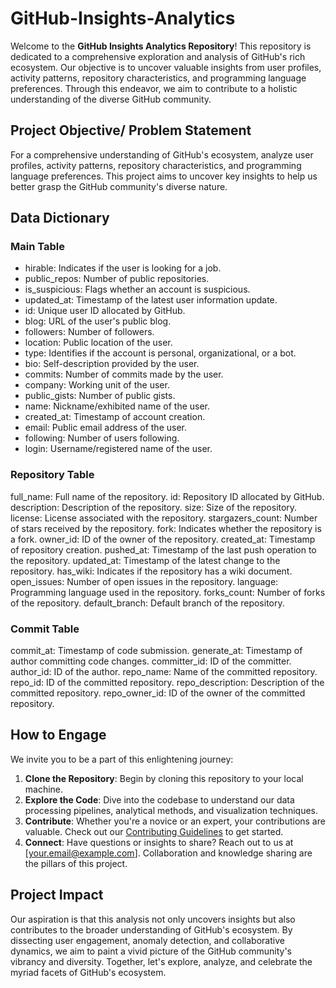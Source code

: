 # GitHub-Insights-Analytics

Welcome to the **GitHub Insights Analytics Repository**! This repository is dedicated to a comprehensive exploration and analysis of GitHub's rich ecosystem. Our objective is to uncover valuable insights from user profiles, activity patterns, repository characteristics, and programming language preferences. Through this endeavor, we aim to contribute to a holistic understanding of the diverse GitHub community.

## Project Objective/ Problem Statement

For a comprehensive understanding of GitHub's ecosystem, analyze user profiles, activity patterns, repository characteristics, and programming language preferences. This project aims to uncover key insights to help us better grasp the GitHub community's diverse nature.

## Data Dictionary

### Main Table
- hirable: Indicates if the user is looking for a job. 
- public_repos: Number of public repositories.
- is_suspicious: Flags whether an account is suspicious.
- updated_at: Timestamp of the latest user information update.
- id: Unique user ID allocated by GitHub.
- blog: URL of the user's public blog.
- followers: Number of followers.
- location: Public location of the user.
- type: Identifies if the account is personal, organizational, or a bot.
- bio: Self-description provided by the user.
- commits: Number of commits made by the user.
- company: Working unit of the user.
- public_gists: Number of public gists.
- name: Nickname/exhibited name of the user.
- created_at: Timestamp of account creation.
- email: Public email address of the user.
- following:  Number of users following. 
- login: Username/registered name of the user.

### Repository Table
full_name: Full name of the repository.
id: Repository ID allocated by GitHub.
description: Description of the repository.
size: Size of the repository.
license: License associated with the repository.
stargazers_count: Number of stars received by the repository.
fork: Indicates whether the repository is a fork.
owner_id: ID of the owner of the repository.
created_at: Timestamp of repository creation.
pushed_at: Timestamp of the last push operation to the repository.
updated_at: Timestamp of the latest change to the repository.
has_wiki: Indicates if the repository has a wiki document.
open_issues: Number of open issues in the repository.
language: Programming language used in the repository.
forks_count: Number of forks of the repository.
default_branch: Default branch of the repository.

### Commit Table
commit_at: Timestamp of code submission.
generate_at: Timestamp of author committing code changes.
committer_id: ID of the committer.
author_id: ID of the author.
repo_name: Name of the committed repository.
repo_id: ID of the committed repository.
repo_description: Description of the committed repository.
repo_owner_id: ID of the owner of the committed repository.


## How to Engage

We invite you to be a part of this enlightening journey:

1. **Clone the Repository**: Begin by cloning this repository to your local machine.
2. **Explore the Code**: Dive into the codebase to understand our data processing pipelines, analytical methods, and visualization techniques.
3. **Contribute**: Whether you're a novice or an expert, your contributions are valuable. Check out our [Contributing Guidelines](CONTRIBUTING.md) to get started.
4. **Connect**: Have questions or insights to share? Reach out to us at [your.email@example.com]. Collaboration and knowledge sharing are the pillars of this project.

## Project Impact

Our aspiration is that this analysis not only uncovers insights but also contributes to the broader understanding of GitHub's ecosystem. By dissecting user engagement, anomaly detection, and collaborative dynamics, we aim to paint a vivid picture of the GitHub community's vibrancy and diversity. Together, let's explore, analyze, and celebrate the myriad facets of GitHub's ecosystem.
